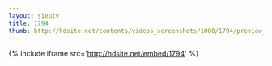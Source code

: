 ```yaml
---
layout: sieutv
title: 1794
thumb: http://hdsite.net/contents/videos_screenshots/1000/1794/preview_360p.mp4.jpg
---
```

{% include iframe src='http://hdsite.net/embed/1794' %}
 
